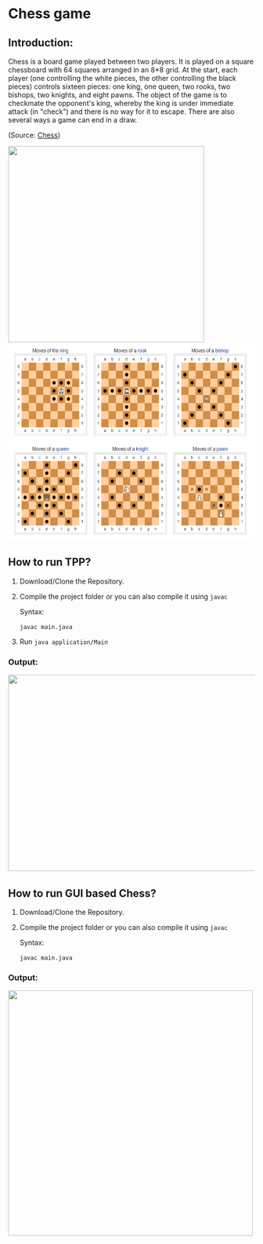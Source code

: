# Chess game
## Introduction: 
Chess is a board game played between two players. It is played on a square chessboard with 64 squares arranged in an 8*8 grid. At the start, each player (one controlling the white pieces, the other controlling the black pieces) controls sixteen pieces: one king, one queen, two rooks, two bishops, two knights, and eight pawns. The object of the game is to checkmate the opponent's king, whereby the king is under immediate attack (in "check") and there is no way for it to escape. There are also several ways a game can end in a draw.

(Source: <a href="https://en.wikipedia.org/wiki/Chess" target="_blank">Chess</a>)

<img src="https://www.chess.com/bundles/web/images/offline-play/standardboard.1d6f9426.png" width="400" height="400">
<img src="https://github.com/Utsav3791/Chess/blob/main/GUI/chess/images/pieces/movement.PNG" width="600" height="400">


## How to run TPP?

1. Download/Clone the Repository.
2. Compile the project folder or you can also compile it using `javac`

   Syntax: 
   ```
   javac main.java
   ```
3. Run `java application/Main`

### Output:
<img src="https://user-images.githubusercontent.com/55858659/87730605-ab3ec800-c79e-11ea-869e-649a0f57e42d.gif" width="800" height="400">

## How to run GUI based Chess?

1. Download/Clone the Repository.
2. Compile the project folder or you can also compile it using `javac`

   Syntax: 
   ```
   javac main.java
   ```
### Output:
<img src="https://camo.githubusercontent.com/10e176c5f2b7436b6a152698e698c4cb5af2abc7ddd2d6951462a38d3aeee8a1/68747470733a2f2f7468756d62732e6766796361742e636f6d2f53637261776e79536f6d6541726177616e612d6d61782d316d622e676966" width="500" height="500">
